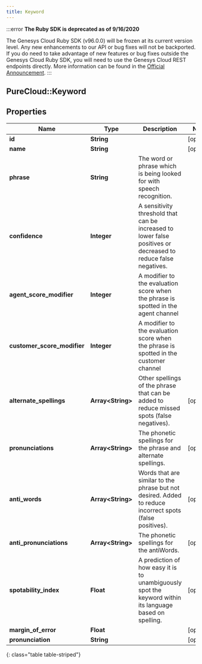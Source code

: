 ```yaml
---
title: Keyword
---
```


:::error
**The Ruby SDK is deprecated as of 9/16/2020**

The Genesys Cloud Ruby SDK (v96.0.0) will be frozen at its current version level. Any new enhancements to our API or bug fixes will not be backported. If you do need to take advantage of new features or bug fixes outside the Genesys Cloud Ruby SDK, you will need to use the Genesys Cloud REST endpoints directly. More information can be found in the [Official Announcement](https://developer.mypurecloud.com/forum/t/announcement-genesys-cloud-ruby-sdk-end-of-life/8850).
:::


## PureCloud::Keyword

## Properties

|Name | Type | Description | Notes|
|------------ | ------------- | ------------- | -------------|
| **id** | **String** |  | [optional] |
| **name** | **String** |  | [optional] |
| **phrase** | **String** | The word or phrase which is being looked for with speech recognition. | |
| **confidence** | **Integer** | A sensitivity threshold that can be increased to lower false positives or decreased to reduce false negatives. | |
| **agent_score_modifier** | **Integer** | A modifier to the evaluation score when the phrase is spotted in the agent channel | |
| **customer_score_modifier** | **Integer** | A modifier to the evaluation score when the phrase is spotted in the customer channel | |
| **alternate_spellings** | **Array&lt;String&gt;** | Other spellings of the phrase that can be added to reduce missed spots (false negatives). | [optional] |
| **pronunciations** | **Array&lt;String&gt;** | The phonetic spellings for the phrase and alternate spellings. | [optional] |
| **anti_words** | **Array&lt;String&gt;** | Words that are similar to the phrase but not desired. Added to reduce incorrect spots (false positives). | [optional] |
| **anti_pronunciations** | **Array&lt;String&gt;** | The phonetic spellings for the antiWords. | [optional] |
| **spotability_index** | **Float** | A prediction of how easy it is to unambiguously spot the keyword within its language based on spelling. | [optional] |
| **margin_of_error** | **Float** |  | [optional] |
| **pronunciation** | **String** |  | [optional] |
{: class="table table-striped"}


